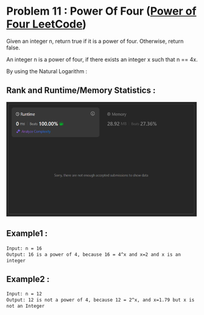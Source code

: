 # Problem 11 : Power Of Four ([Power of Four LeetCode](https://leetcode.com/problems/power-of-four/description/))

Given an integer n, return true if it is a power of four. Otherwise, return false.

An integer n is a power of four, if there exists an integer x such that n == 4x.

By using the Natural Logarithm : 

## Rank and Runtime/Memory Statistics :  

<img src="../../assets/PowerOfFour.png" alt="Runtime and Memory Statistics" width="500" height="300"/>

## Example1 : 

    Input: n = 16
    Output: 16 is a power of 4, because 16 = 4^x and x=2 and x is an integer   

## Example2 : 

    Input: n = 12
    Output: 12 is not a power of 4, because 12 = 2^x, and x=1.79 but x is not an Integer    

